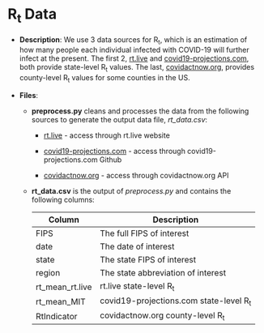 # R<sub>t</sub> Data

- **Description**: We use 3 data sources for R<sub>t</sub>, which is an estimation of how many people each individual infected with COVID-19 will further infect at the present. The first 2, [rt.live](https://www.rt.live/) and [covid19-projections.com](https://covid19-projections.com/), both provide state-level R<sub>t</sub> values.  The last, [covidactnow.org](https://www.covidactnow.org/), provides county-level R<sub>t</sub> values for some counties in the US.

- **Files**:

  - **preprocess.py** cleans and processes the data from the following sources to generate the output data file, _rt_data.csv_:

    - [rt.live](https://d14wlfuexuxgcm.cloudfront.net/covid/rt.csv) - access through rt.live website

    - [covid19-projections.com](https://raw.githubusercontent.com/youyanggu/covid19_projections/master/projections/combined/latest_us.csv) - access through covid19-projections.com Github

    - [covidactnow.org](https://data.covidactnow.org/latest/us/counties.WEAK_INTERVENTION.timeseries.csv) - access through covidactnow.org API

  - **rt_data.csv** is the output of _preprocess.py_ and contains the following columns:

    | Column      | Description |
    | ----------- | ----------- |
    | FIPS   | The full FIPS of interest        |
    | date  | The date of interest      |
    | state  | The state FIPS of interest      |
    | region  | The state abbreviation of interest      |
    | rt_mean_rt.live   |  rt.live state-level R<sub>t</sub>       |
    | rt_mean_MIT   |  covid19-projections.com state-level R<sub>t</sub>      |
    | RtIndicator   |  covidactnow.org county-level R<sub>t</sub>     |
